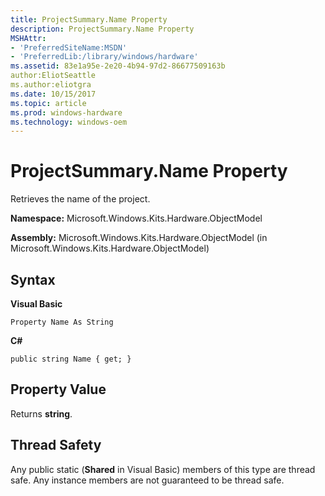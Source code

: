 ```yaml
---
title: ProjectSummary.Name Property
description: ProjectSummary.Name Property
MSHAttr:
- 'PreferredSiteName:MSDN'
- 'PreferredLib:/library/windows/hardware'
ms.assetid: 83e1a95e-2e20-4b94-97d2-86677509163b
author:EliotSeattle
ms.author:eliotgra
ms.date: 10/15/2017
ms.topic: article
ms.prod: windows-hardware
ms.technology: windows-oem
---
```


# ProjectSummary.Name Property


Retrieves the name of the project.

**Namespace:** Microsoft.Windows.Kits.Hardware.ObjectModel

**Assembly:** Microsoft.Windows.Kits.Hardware.ObjectModel (in Microsoft.Windows.Kits.Hardware.ObjectModel)

## <span id="Syntax"></span><span id="syntax"></span><span id="SYNTAX"></span>Syntax


**Visual Basic**

`Property Name As String`

**C#**

`public string Name { get; }`

## <span id="Property_Value"></span><span id="property_value"></span><span id="PROPERTY_VALUE"></span>Property Value


Returns **string**.

## <span id="Thread_Safety"></span><span id="thread_safety"></span><span id="THREAD_SAFETY"></span>Thread Safety


Any public static (**Shared** in Visual Basic) members of this type are thread safe. Any instance members are not guaranteed to be thread safe.

 

 






